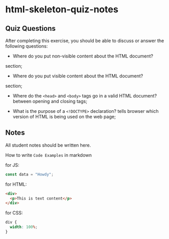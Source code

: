 # html-skeleton-quiz-notes

## Quiz Questions

After completing this exercise, you should be able to discuss or answer the following questions:

- Where do you put non-visible content about the HTML document?
<head> section;

- Where do you put visible content about the HTML document?
<body> section;

- Where do the `<head>` and `<body>` tags go in a valid HTML document?
between opening <html> and closing </html> tags;

- What is the purpose of a `<!DOCTYPE>` declaration?
tells browser which version of HTML is being used on the web page;

## Notes

All student notes should be written here.


How to write `Code Examples` in markdown

for JS:

```javascript
const data = "Howdy";
```

for HTML:

```html
<div>
  <p>This is text content</p>
</div>
```

for CSS:

```css
div {
  width: 100%;
}
```
